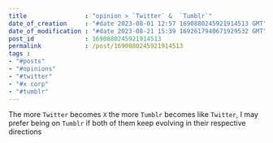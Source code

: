 ```yaml
---
title                : "opinion > `Twitter` &  `Tumblr`"
date_of_creation     : "#date 2023-08-01 12:57 1690880245921914513 GMT"
date_of_modification : "#date 2023-08-21 15:39 1692617940671929532 GMT"
post_id              : 1690880245921914513
permalink            : /post/1690880245921914513
tags :
- "#posts"
- "#opinions"
- "#twitter"
- "#x corp"
- "#tumblr"
---
```

The more `Twitter` becomes `X` the more `Tumblr` becomes like `Twitter`, I may prefer being on `Tumblr` if both of them keep evolving in their respective directions
